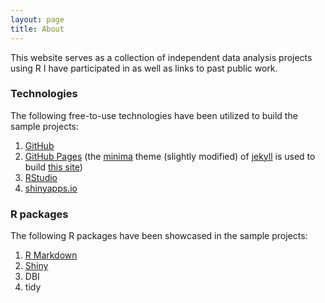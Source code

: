 ```yaml
---
layout: page
title: About
---
```


This website serves as a collection of independent data analysis projects using R I have participated in as well as links to past public work. 

### Technologies

The following free-to-use technologies have been utilized to build the sample projects:
1. [GitHub](https://github.com/)
2. [GitHub Pages](https://pages.github.com/) (the [minima](https://github.com/jekyll/minima) theme (slightly modified) of [jekyll](https://github.com/jekyll) is used to build [this site](https://github.com/datadogs87/datadogs87.github.io))
3. [RStudio](https://www.rstudio.com/)
4. [shinyapps.io](https://www.shinyapps.io/)

### R packages

The following R packages have been showcased in the sample projects:
1. [R Markdown](https://rmarkdown.rstudio.com/) 
2. [Shiny](https://shiny.rstudio.com/)
3. DBI
4. tidy
